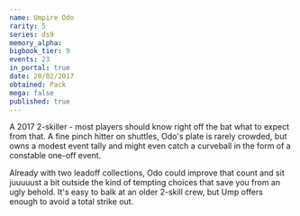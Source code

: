 ```yaml
---
name: Umpire Odo
rarity: 5
series: ds9
memory_alpha:
bigbook_tier: 9
events: 23
in_portal: true
date: 20/02/2017
obtained: Pack
mega: false
published: true
---
```


A 2017 2-skiller - most players should know right off the bat what to expect from that. A fine pinch hitter on shuttles, Odo's plate is rarely crowded, but owns a modest event tally and might even catch a curveball in the form of a constable one-off event.

Already with two leadoff collections, Odo could improve that count and sit juuuuust a bit outside the kind of tempting choices that save you from an ugly behold. It's easy to balk at an older 2-skill crew, but Ump offers enough to avoid a total strike out.

